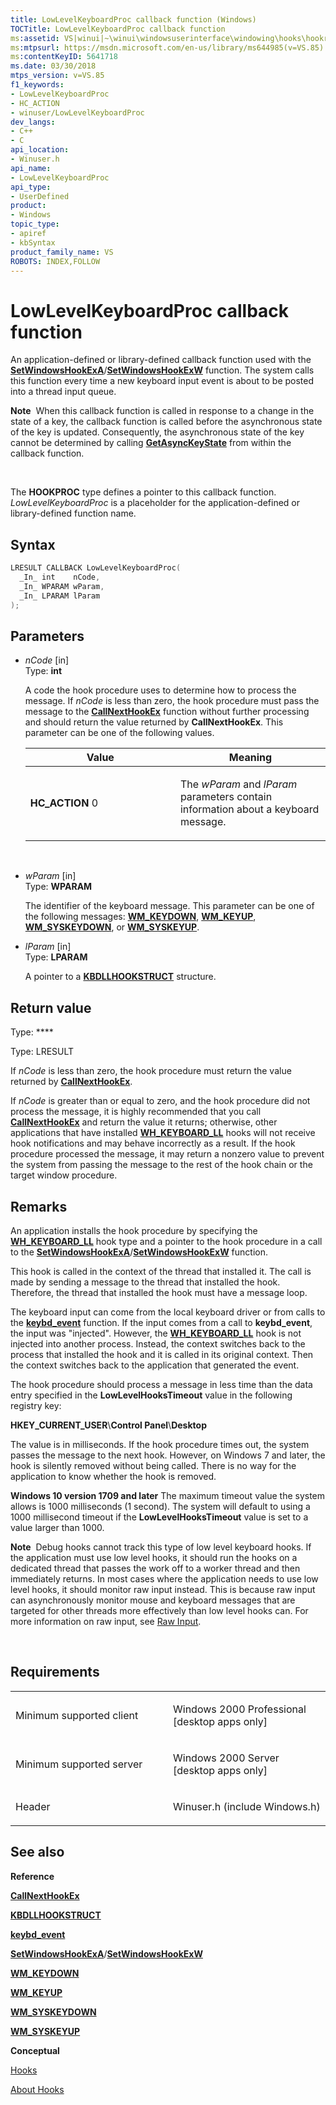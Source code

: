 ```yaml
---
title: LowLevelKeyboardProc callback function (Windows)
TOCTitle: LowLevelKeyboardProc callback function
ms:assetid: VS|winui|~\winui\windowsuserinterface\windowing\hooks\hookreference\hookfunctions\lowlevelkeyboardproc.htm
ms:mtpsurl: https://msdn.microsoft.com/en-us/library/ms644985(v=VS.85)
ms:contentKeyID: 5641718
ms.date: 03/30/2018
mtps_version: v=VS.85
f1_keywords:
- LowLevelKeyboardProc
- HC_ACTION
- winuser/LowLevelKeyboardProc
dev_langs:
- C++
- C
api_location:
- Winuser.h
api_name:
- LowLevelKeyboardProc
api_type:
- UserDefined
product:
- Windows
topic_type:
- apiref
- kbSyntax
product_family_name: VS
ROBOTS: INDEX,FOLLOW
---
```


# LowLevelKeyboardProc callback function

An application-defined or library-defined callback function used with the [**SetWindowsHookExA**](/windows/win32/api/winuser/nf-winuser-setwindowshookexa)/[**SetWindowsHookExW**](/windows/win32/api/winuser/nf-winuser-setwindowshookexw) function. The system calls this function every time a new keyboard input event is about to be posted into a thread input queue.

**Note**  When this callback function is called in response to a change in the state of a key, the callback function is called before the asynchronous state of the key is updated. Consequently, the asynchronous state of the key cannot be determined by calling [**GetAsyncKeyState**](https://msdn.microsoft.com/en-us/library/ms646293\(v=vs.85\)) from within the callback function.

 

The **HOOKPROC** type defines a pointer to this callback function. *LowLevelKeyboardProc* is a placeholder for the application-defined or library-defined function name.

## Syntax

``` c++
LRESULT CALLBACK LowLevelKeyboardProc(
  _In_ int    nCode,
  _In_ WPARAM wParam,
  _In_ LPARAM lParam
);
```

## Parameters

  - *nCode* \[in\]  
    Type: **int**
    
    A code the hook procedure uses to determine how to process the message. If *nCode* is less than zero, the hook procedure must pass the message to the [**CallNextHookEx**](/windows/win32/api/winuser/nf-winuser-callnexthookex) function without further processing and should return the value returned by **CallNextHookEx**. This parameter can be one of the following values.
    
    <table>
    <colgroup>
    <col style="width: 50%" />
    <col style="width: 50%" />
    </colgroup>
    <thead>
    <tr class="header">
    <th>Value</th>
    <th>Meaning</th>
    </tr>
    </thead>
    <tbody>
    <tr class="odd">
    <td><span id="HC_ACTION"></span><span id="hc_action"></span>
    <strong>HC_ACTION</strong>
    0</td>
    <td><p>The <em>wParam</em> and <em>lParam</em> parameters contain information about a keyboard message.</p></td>
    </tr>
    </tbody>
    </table>
    
     

  - *wParam* \[in\]  
    Type: **WPARAM**
    
    The identifier of the keyboard message. This parameter can be one of the following messages: [**WM\_KEYDOWN**](https://msdn.microsoft.com/en-us/library/ms646280\(v=vs.85\)), [**WM\_KEYUP**](https://msdn.microsoft.com/en-us/library/ms646281\(v=vs.85\)), [**WM\_SYSKEYDOWN**](https://msdn.microsoft.com/en-us/library/ms646286\(v=vs.85\)), or [**WM\_SYSKEYUP**](https://msdn.microsoft.com/en-us/library/ms646287\(v=vs.85\)).

  - *lParam* \[in\]  
    Type: **LPARAM**
    
    A pointer to a [**KBDLLHOOKSTRUCT**](https://msdn.microsoft.com/en-us/library/ms644967\(v=vs.85\)) structure.

## Return value

Type: ****

Type: LRESULT

If *nCode* is less than zero, the hook procedure must return the value returned by [**CallNextHookEx**](/windows/win32/api/winuser/nf-winuser-callnexthookex).

If *nCode* is greater than or equal to zero, and the hook procedure did not process the message, it is highly recommended that you call [**CallNextHookEx**](/windows/win32/api/winuser/nf-winuser-callnexthookex) and return the value it returns; otherwise, other applications that have installed [**WH\_KEYBOARD\_LL**](https://msdn.microsoft.com/en-us/library/ms644959\(v=vs.85\)) hooks will not receive hook notifications and may behave incorrectly as a result. If the hook procedure processed the message, it may return a nonzero value to prevent the system from passing the message to the rest of the hook chain or the target window procedure.

## Remarks

An application installs the hook procedure by specifying the [**WH\_KEYBOARD\_LL**](https://msdn.microsoft.com/en-us/library/ms644959\(v=vs.85\)) hook type and a pointer to the hook procedure in a call to the [**SetWindowsHookExA**](/windows/win32/api/winuser/nf-winuser-setwindowshookexa)/[**SetWindowsHookExW**](/windows/win32/api/winuser/nf-winuser-setwindowshookexw) function.

This hook is called in the context of the thread that installed it. The call is made by sending a message to the thread that installed the hook. Therefore, the thread that installed the hook must have a message loop.

The keyboard input can come from the local keyboard driver or from calls to the [**keybd\_event**](https://msdn.microsoft.com/en-us/library/ms646304\(v=vs.85\)) function. If the input comes from a call to **keybd\_event**, the input was "injected". However, the [**WH\_KEYBOARD\_LL**](https://msdn.microsoft.com/en-us/library/ms644959\(v=vs.85\)) hook is not injected into another process. Instead, the context switches back to the process that installed the hook and it is called in its original context. Then the context switches back to the application that generated the event.

The hook procedure should process a message in less time than the data entry specified in the **LowLevelHooksTimeout** value in the following registry key:

**HKEY\_CURRENT\_USER**\\**Control Panel**\\**Desktop**

The value is in milliseconds. If the hook procedure times out, the system passes the message to the next hook. However, on Windows 7 and later, the hook is silently removed without being called. There is no way for the application to know whether the hook is removed.

**Windows 10 version 1709 and later** The maximum timeout value the system allows is 1000 milliseconds (1 second). The system will default to using a 1000 millisecond timeout if the **LowLevelHooksTimeout** value is set to a value larger than 1000. 

**Note**  Debug hooks cannot track this type of low level keyboard hooks. If the application must use low level hooks, it should run the hooks on a dedicated thread that passes the work off to a worker thread and then immediately returns. In most cases where the application needs to use low level hooks, it should monitor raw input instead. This is because raw input can asynchronously monitor mouse and keyboard messages that are targeted for other threads more effectively than low level hooks can. For more information on raw input, see [Raw Input](https://msdn.microsoft.com/en-us/library/ms645536\(vs.85\).aspx).

 

## Requirements

<table>
<colgroup>
<col style="width: 50%" />
<col style="width: 50%" />
</colgroup>
<tbody>
<tr class="odd">
<td><p>Minimum supported client</p></td>
<td><p>Windows 2000 Professional [desktop apps only]</p></td>
</tr>
<tr class="even">
<td><p>Minimum supported server</p></td>
<td><p>Windows 2000 Server [desktop apps only]</p></td>
</tr>
<tr class="odd">
<td><p>Header</p></td>
<td>Winuser.h (include Windows.h)</td>
</tr>
</tbody>
</table>


## See also

**Reference**

[**CallNextHookEx**](/windows/win32/api/winuser/nf-winuser-callnexthookex)

[**KBDLLHOOKSTRUCT**](https://msdn.microsoft.com/en-us/library/ms644967\(v=vs.85\))

[**keybd\_event**](https://msdn.microsoft.com/en-us/library/ms646304\(v=vs.85\))

[**SetWindowsHookExA**](/windows/win32/api/winuser/nf-winuser-setwindowshookexa)/[**SetWindowsHookExW**](/windows/win32/api/winuser/nf-winuser-setwindowshookexw)

[**WM\_KEYDOWN**](https://msdn.microsoft.com/en-us/library/ms646280\(v=vs.85\))

[**WM\_KEYUP**](https://msdn.microsoft.com/en-us/library/ms646281\(v=vs.85\))

[**WM\_SYSKEYDOWN**](https://msdn.microsoft.com/en-us/library/ms646286\(v=vs.85\))

[**WM\_SYSKEYUP**](https://msdn.microsoft.com/en-us/library/ms646287\(v=vs.85\))

**Conceptual**

[Hooks](https://msdn.microsoft.com/en-us/library/ms632589\(v=vs.85\))

[About Hooks](https://msdn.microsoft.com/en-us/library/ms644959\(v=vs.85\))

